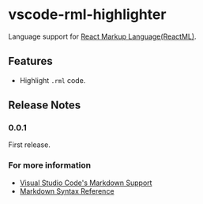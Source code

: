 # vscode-rml-highlighter

Language support for [React Markup Language(ReactML)](https://github.com/ReactML/ReactML).

## Features

- Highlight `.rml` code.

## Release Notes

### 0.0.1

First release.

### For more information

* [Visual Studio Code's Markdown Support](http://code.visualstudio.com/docs/languages/markdown)
* [Markdown Syntax Reference](https://help.github.com/articles/markdown-basics/)

